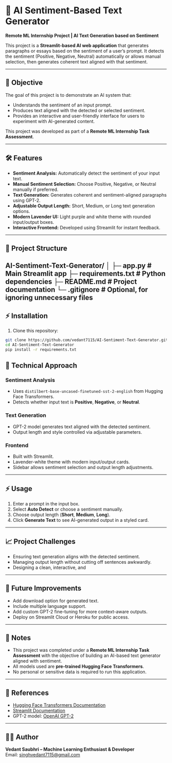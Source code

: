 # 💜 AI Sentiment-Based Text Generator

**Remote ML Internship Project | AI Text Generation based on Sentiment**

This project is a **Streamlit-based AI web application** that generates paragraphs or essays based on the sentiment of a user’s prompt. It detects the sentiment (Positive, Negative, Neutral) automatically or allows manual selection, then generates coherent text aligned with that sentiment.

---

## 🎯 Objective

The goal of this project is to demonstrate an AI system that:

- Understands the sentiment of an input prompt.
- Produces text aligned with the detected or selected sentiment.
- Provides an interactive and user-friendly interface for users to experiment with AI-generated content.

This project was developed as part of a **Remote ML Internship Task Assessment**.

---

## 🛠️ Features

- **Sentiment Analysis:** Automatically detect the sentiment of your input text.
- **Manual Sentiment Selection:** Choose Positive, Negative, or Neutral manually if preferred.
- **Text Generation:** Generates coherent and sentiment-aligned paragraphs using GPT-2.
- **Adjustable Output Length:** Short, Medium, or Long text generation options.
- **Modern Lavender UI:** Light purple and white theme with rounded input/output boxes.
- **Interactive Frontend:** Developed using Streamlit for instant feedback.

---

## 📂 Project Structure

AI-Sentiment-Text-Generator/
│
├─ app.py # Main Streamlit app
├─ requirements.txt # Python dependencies
├─ README.md # Project documentation
└─ .gitignore # Optional, for ignoring unnecessary files
---

## ⚡ Installation

1. Clone this repository:

```bash
git clone https://github.com/vedant7115/AI-Sentiment-Text-Generator.git
cd AI-Sentiment-Text-Generator
pip install -r requirements.txt

```

## 🧠 Technical Approach

### Sentiment Analysis
- Uses `distilbert-base-uncased-finetuned-sst-2-english` from Hugging Face Transformers.
- Detects whether input text is **Positive**, **Negative**, or **Neutral**.

### Text Generation
- GPT-2 model generates text aligned with the detected sentiment.
- Output length and style controlled via adjustable parameters.

### Frontend
- Built with Streamlit.
- Lavender-white theme with modern input/output cards.
- Sidebar allows sentiment selection and output length adjustments.

---

## ⚡ Usage

1. Enter a prompt in the input box.
2. Select **Auto Detect** or choose a sentiment manually.
3. Choose output length (**Short**, **Medium**, **Long**).
4. Click **Generate Text** to see AI-generated output in a styled card.

---

## 📈 Project Challenges

- Ensuring text generation aligns with the detected sentiment.
- Managing output length without cutting off sentences awkwardly.
- Designing a clean, interactive, and
---

## 💾 Future Improvements

- Add download option for generated text.
- Include multiple language support.
- Add custom GPT-2 fine-tuning for more context-aware outputs.
- Deploy on Streamlit Cloud or Heroku for public access.

---

## 📌 Notes

- This project was completed under a **Remote ML Internship Task Assessment** with the objective of building an AI-based text generator aligned with sentiment.
- All models used are **pre-trained Hugging Face Transformers**.
- No personal or sensitive data is required to run this application.

---

## 📌 References

- [Hugging Face Transformers Documentation](https://huggingface.co/docs/transformers/index)
- [Streamlit Documentation](https://docs.streamlit.io/)
- GPT-2 model: [OpenAI GPT-2](https://huggingface.co/gpt2)

---

## 👨‍💻 Author

**Vedant Saubhri – Machine Learning Enthusiast & Developer**  
Email: singhvedant7115@gmail.com